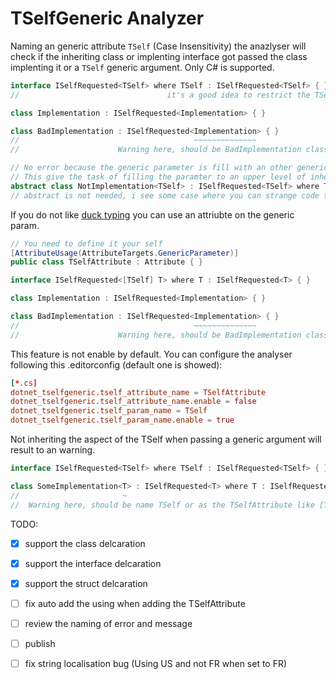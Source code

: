 # TSelfGeneric Analyzer

Naming an generic attribute `TSelf` (Case Insensitivity) the anazlyser will check if the inheriting class or implenting interface got passed the class implenting it or a `TSelf` generic argument. Only C# is supported.

```cs
interface ISelfRequested<TSelf> where TSelf : ISelfRequested<TSelf> { }
//                                 it's a good idea to restrict the TSelf in a cricular way.

class Implementation : ISelfRequested<Implementation> { }

class BadImplementation : ISelfRequested<Implementation> { }
//                                       ~~~~~~~~~~~~~~
//                      Warning here, should be BadImplementation class.

// No error because the generic parameter is fill with an other generic paramter with the same objectif
// This give the task of filling the paramter to an upper level of inheritance.
abstract class NotImplementation<TSelf> : ISelfRequested<TSelf> where TSelf : NotImplementation<TSelf> { }
// abstract is not needed, i see some case where you can strange code that can use it. BUT... meh
```

If you do not like [duck typing](https://en.wikipedia.org/wiki/Duck_typing) you can use an attriubte on the generic param.

```cs
// You need to define it your self
[AttributeUsage(AttributeTargets.GenericParameter)]
public class TSelfAttribute : Attribute { }

interface ISelfRequested<[TSelf] T> where T : ISelfRequested<T> { }

class Implementation : ISelfRequested<Implementation> { }

class BadImplementation : ISelfRequested<Implementation> { }
//                                       ~~~~~~~~~~~~~~
//                      Warning here, should be BadImplementation class.
```

This feature is not enable by default.
You can configure the analyser following this .editorconfig (default one is showed):

```conf
[*.cs]
dotnet_tselfgeneric.tself_attribute_name = TSelfAttribute
dotnet_tselfgeneric.tself_attribute_name.enable = false
dotnet_tselfgeneric.tself_param_name = TSelf
dotnet_tselfgeneric.tself_param_name.enable = true
```

Not inheriting the aspect of the TSelf when passing a generic argument will result to an warning.

```cs
interface ISelfRequested<TSelf> where TSelf : ISelfRequested<TSelf> { }

class SomeImplementation<T> : ISelfRequested<T> where T : ISelfRequested<T> { }
//                       ~
//  Warning here, should be name TSelf or as the TSelfAttribute like [TSelf] T.
```

TODO:

- [x] support the class delcaration
- [x] support the interface delcaration
- [x] support the struct delcaration
- [ ] fix auto add the using when adding the TSelfAttribute
- [ ] review the naming of error and message
- [ ] publish

- [ ] fix string localisation bug (Using US and not FR when set to FR)
